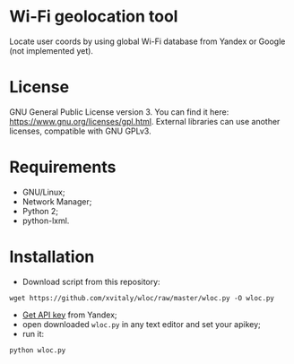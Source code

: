 # Wi-Fi geolocation tool
Locate user coords by using global Wi-Fi database from Yandex or Google (not implemented yet).

# License
GNU General Public License version 3. You can find it here: https://www.gnu.org/licenses/gpl.html. External libraries can use another licenses, compatible with GNU GPLv3.

# Requirements
 * GNU/Linux;
 * Network Manager;
 * Python 2;
 * python-lxml.

# Installation
 * Download script from this repository:
 ```
 wget https://github.com/xvitaly/wloc/raw/master/wloc.py -O wloc.py
 ```
 * [Get API key](https://tech.yandex.ru/maps/keys/get/) from Yandex;
 * open downloaded `wloc.py` in any text editor and set your apikey;
 * run it:
 ```
 python wloc.py
 ```
